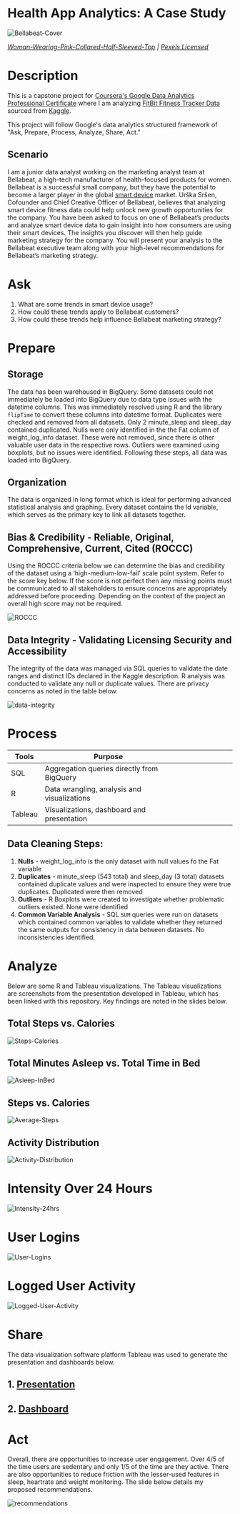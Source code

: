 # Health App Analytics: A Case Study

![Bellabeat-Cover](Images/Bellabeat-Cover.png)

*[Woman-Wearing-Pink-Collared-Half-Sleeved-Top](https://www.pexels.com/photo/woman-wearing-pink-collared-half-sleeved-top-1036623/) | [Pexels Licensed](https://www.pexels.com/license/)*


# Description
This is a capstone project for [Coursera's Google Data Analytics Professional Certificate](https://www.coursera.org/professional-certificates/google-data-analytics?) where I am analyzing [FitBit Fitness Tracker Data](https://www.kaggle.com/datasets/arashnic/fitbit) sourced from [Kaggle](https://www.kaggle.com/).

This project will follow Google's data analytics structured framework of "Ask, Prepare, Process, Analyze, Share, Act."

## Scenario
I am a junior data analyst working on the marketing analyst team at Bellabeat, a high-tech manufacturer of health-focused products for women. Bellabeat is a successful small company, but they have the potential to become a larger player in the global [smart device](https://en.wikipedia.org/wiki/Smart_device) market. Urška Sršen, Cofounder and Chief Creative Officer of Bellabeat, believes that analyzing smart device fitness data could help unlock new growth opportunities for the company. You have been asked to focus on one of Bellabeat’s products and analyze smart device data to gain insight into how consumers are using their smart devices. The insights you discover will then help guide marketing strategy for the company. You will present your analysis to the Bellabeat executive team along with your high-level recommendations for Bellabeat’s marketing strategy.

# **Ask**

1. What are some trends in smart device usage?
2. How could these trends apply to Bellabeat customers?
3. How could these trends help influence Bellabeat marketing strategy?

# **Prepare**

## **Storage**
The data has been warehoused in BigQuery. Some datasets could not immediately be loaded into BigQuery due to data type issues with the datetime columns. This was immediately resolved using R and the library `flipTime` to convert these columns into datetime format. Duplicates were checked and removed from all datasets. Only 2 minute_sleep and sleep_day contained duplicated. Nulls were only identified in the the Fat column of weight_log_info dataset. These were not removed, since there is other valuable user data in the respective rows. Outliers were examined using boxplots, but no issues were identified. Following these steps, all data was loaded into BigQuery.

## **Organization**
The data is organized in long format which is ideal for performing advanced statistical analysis and graphing. Every dataset contains the Id variable, which serves as the primary key to link all datasets together.

## **Bias & Credibility - Reliable, Original, Comprehensive, Current, Cited (ROCCC)**
Using the ROCCC criteria below we can determine the bias and credibility of the dataset using a ‘high-medium-low-fail’ scale point system. Refer to the score key below. If the score is not perfect then any missing points must be communicated to all stakeholders to ensure concerns are appropriately addressed before proceeding. Depending on the context of the project an overall high score may not be required.

![ROCCC](Images/ROCCC.png)

## **Data Integrity - Validating Licensing Security and Accessibility**

The integrity of the data was managed via SQL queries to validate the date ranges and distinct IDs declared in the Kaggle description. R analysis was conducted to validate any null or duplicate values. There are privacy concerns as noted in the table below.

![data-integrity](Images/data-integrity.png)

# **Process**

| Tools   | Purpose                                        |   |   |   |   |   |   |   |   |
|---------|------------------------------------------------|---|---|---|---|---|---|---|---|
| SQL     | Aggregation queries directly from BigQuery     |   |   |   |   |   |   |   |   |
| R       | Data wrangling, analysis and visualizations    |   |   |   |   |   |   |   |   |
| Tableau | Visualizations, dashboard and presentation     |   |   |   |   |   |   |   |   |

## Data Cleaning Steps:

1. **Nulls** - weight_log_info is the only dataset with null values fo the Fat variable
2. **Duplicates** - minute_sleep (543 total) and sleep_day (3 total) datasets contained duplicate values and were inspected to ensure they were true duplicates. Duplicated were then removed
3. **Outliers** - R Boxplots were created to investigate whether problematic outliers existed. None were identified
4. **Common Variable Analysis** - SQL `SUM` queries were run on datasets which contained common variables to validate whether they returned the same outputs for consistency in data between datasets. No inconsistencies identified.

# **Analyze**

Below are some R and Tableau visualizations. The Tableau visualizations are screenshots from the presentation developed in Tableau, which has been linked with this repository. Key findings are noted in the slides below.

## Total Steps vs. Calories
![Steps-Calories](Images/TotalStepsVsCalories.png)

## Total Minutes Asleep vs. Total Time in Bed
![Asleep-InBed](Images/sleep_day-TotalMinutesAsleep-TotalTimeInBed.png)

## Steps vs. Calories

![Average-Steps](Images/StepsVsCalories.png)

## Activity Distribution

![Activity-Distribution](Images/ActivityDistribution.png)

# Intensity Over 24 Hours
![Intensity-24hrs](Images/IntensityOver24hrs.png)

# User Logins

![User-Logins](Images/UserLogins.png)

# Logged User Activity

![Logged-User-Activity](Images/LoggedUserActivity.png)


# **Share**

The data visualization software platform Tableau was used to generate the presentation and dashboards below.

## 1. [Presentation](https://public.tableau.com/app/profile/tyeson.demets/viz/HealthAppAnalyticsPresentation/Presentation#1) 
## 2. [Dashboard](https://public.tableau.com/app/profile/tyeson.demets/viz/HealthAppAnalyticsDashboard/Dashboard)

# **Act**

Overall, there are opportunities to increase user engagement. Over 4/5 of the time users are sedentary and only 1/5 of the time are they active. There are also opportunities to reduce friction with the lesser-used features in sleep, heartrate and weight monitoring. The slide below details my proposed recommendations.

![recommendations](Images/recommendations.png) 